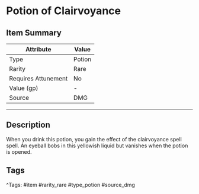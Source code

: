 # Potion of Clairvoyance

## Item Summary

| Attribute            | Value                        |
|----------------------|------------------------------|
| Type                 | Potion |
| Rarity               | Rare             |
| Requires Attunement  | No                |
| Value (gp)           | -    |
| Source               | DMG |

---

## Description

When you drink this potion, you gain the effect of the clairvoyance spell spell. An eyeball bobs in this yellowish liquid but vanishes when the potion is opened.

## Tags

^Tags: #item #rarity_rare #type_potion #source_dmg